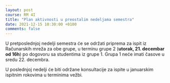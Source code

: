 ```yaml
---
layout: post
course: RM 4I
title: "Plan aktivnosti u preostalim nedeljama semestra"
date: 2021-12-15 10:30:00 +0100
comments: false
---
```


U pretposlednjoj nedelji semestra će se održati priprema za ispit iz Računarskih mreža za obe grupe, 
u terminu grupe 2 (**utorak, 21. decembar od 16h**) po dogovoru sa studentima iz grupe 1. Grupa 1 neće
imati časove u sredu 22. decembra.

U poslednjoj nedelji će biti održane konsultacije za ispite u januarskim ispitnim rokovima u terminima
vežbi.
